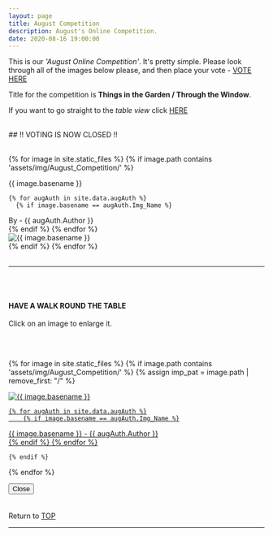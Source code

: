 ```yaml
---
layout: page
title: August Competition
description: August's Online Competition.
date: 2020-08-16 19:00:00
---
```



This is our _'August Online Competition'_. It's pretty simple. Please look through all of the images below please, and then place your vote - <a target="_blank" href="https://surveyhero.com/c/a3195c40">VOTE HERE</a> 


<p>Title for the competition is <strong>Things in the Garden / Through the Window</strong>. </p> 

If you want to go straight to the *table view* click <a href="#tableView">HERE</a>

<br>
## !! VOTING IS NOW CLOSED !!
<br>

<br>

<!-- This loops through all the images in specified folder -->
{% for image in site.static_files %}
    {% if image.path contains 'assets/img/August_Competition/' %}
<div class="Number">{{ image.basename }}</div>

<!-- This runs and checks if there is a matching author in the file -->
    {% for augAuth in site.data.augAuth %}
      {% if image.basename == augAuth.Img_Name %}
<div class="subName">By - {{ augAuth.Author }}</div>
      {% endif %}
    {% endfor %}


<div>
    <img class="col three Comp_Img" src="{{ site.baseurl }}{{ image.path }}" alt="{{ image.basename }}">
</div>
    {% endif %}
{% endfor %}



<br>
<br>

<hr id="tableView">

<br>
<br>

<div class="col three caption">
    <h4>HAVE A WALK ROUND THE TABLE </h4>
    <p>Click on an image to enlarge it.</p>    
</div>

<br>
<br>


<!-- MASONARY GRID -->
<div class="full-width">
	<div class="grid">

{% for image in site.static_files %}
    {% if image.path contains 'assets/img/August_Competition/' %}
        {% assign imp_pat = image.path | remove_first: "/" %}
<div class="grid__item" data-size="1280x1280">  
    <a href="{{ site.baseurl }}{{ image.path }}" class="img-wrap" alt="{{ image.basename }}">
        <img src="{{ site.baseurl }}{{ image.path }}" alt="{{ image.basename }}" />

    {% for augAuth in site.data.augAuth %}
        {% if image.basename == augAuth.Img_Name %}
<div class="description description--grid">{{ image.basename }} - {{ augAuth.Author }}</div>
        {% endif %}
    {% endfor %}

</a>
</div>

    {% endif %}
{% endfor %}
	</div>

<!-- /grid -->
<div class="preview">
	<button class="action action--close"><i class="fa fa-times"></i><span class="text-hidden">Close</span></button>
	<div class="description description--preview"></div>
</div>
</div>
<!-- MASONARY GRID END -->

<br>
<br>

<div class="col three caption">
    Return to <a href="#top">TOP</a>
</div>

<hr>






